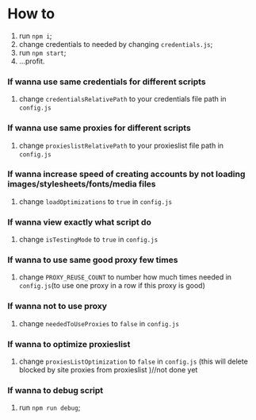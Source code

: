 # How to
1. run `npm i`;
2. change credentials to needed by changing `credentials.js`;
3. run `npm start`;
4. ...profit.
### If wanna use same credentials for different scripts
1. change `credentialsRelativePath` to your credentials file path in `config.js`
### If wanna use same proxies for different scripts
1. change `proxieslistRelativePath` to your proxieslist file path in `config.js`
### If wanna increase speed of creating accounts by not loading images/stylesheets/fonts/media files
1. change `loadOptimizations` to `true` in `config.js`
### If wanna view exactly what script do
1. change `isTestingMode` to `true` in `config.js`
### If wanna to use same good proxy few times
1. change `PROXY_REUSE_COUNT` to number how much times needed in `config.js`(to use one proxy in a row if this proxy is good)
### If wanna not to use proxy
1. change `neededToUseProxies` to `false` in `config.js`
### If wanna to optimize proxieslist
1. change `proxiesListOptimization` to `false` in `config.js`
(this will delete blocked by site proxies from proxieslist )//not done yet
### If wanna to debug script
1. run `npm run debug`;
